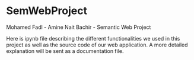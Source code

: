 # SemWebProject
Mohamed Fadl - Amine Nait Bachir - Semantic Web Project

Here is ipynb file describing the different functionalities we used in this project as well as the source code of our web application. A more detailed explanation will be sent as a documentation file. 
